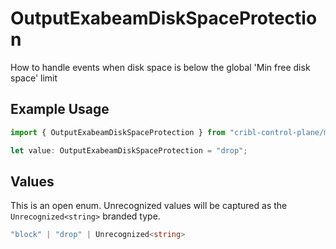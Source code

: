 # OutputExabeamDiskSpaceProtection

How to handle events when disk space is below the global 'Min free disk space' limit

## Example Usage

```typescript
import { OutputExabeamDiskSpaceProtection } from "cribl-control-plane/models";

let value: OutputExabeamDiskSpaceProtection = "drop";
```

## Values

This is an open enum. Unrecognized values will be captured as the `Unrecognized<string>` branded type.

```typescript
"block" | "drop" | Unrecognized<string>
```